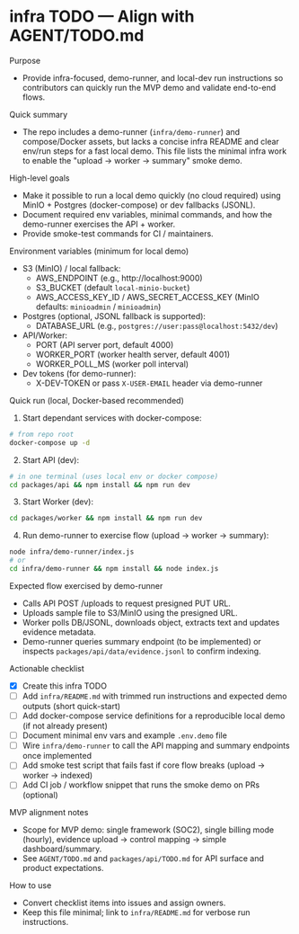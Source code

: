 # infra TODO — Align with AGENT/TODO.md

Purpose
- Provide infra-focused, demo-runner, and local-dev run instructions so contributors can quickly run the MVP demo and validate end-to-end flows.

Quick summary
- The repo includes a demo-runner (`infra/demo-runner`) and compose/Docker assets, but lacks a concise infra README and clear env/run steps for a fast local demo. This file lists the minimal infra work to enable the "upload -> worker -> summary" smoke demo.

High-level goals
- Make it possible to run a local demo quickly (no cloud required) using MinIO + Postgres (docker-compose) or dev fallbacks (JSONL).
- Document required env variables, minimal commands, and how the demo-runner exercises the API + worker.
- Provide smoke-test commands for CI / maintainers.

Environment variables (minimum for local demo)
- S3 (MinIO) / local fallback:
  - AWS_ENDPOINT (e.g., http://localhost:9000)
  - S3_BUCKET (default `local-minio-bucket`)
  - AWS_ACCESS_KEY_ID / AWS_SECRET_ACCESS_KEY (MinIO defaults: `minioadmin` / `minioadmin`)
- Postgres (optional, JSONL fallback is supported):
  - DATABASE_URL (e.g., `postgres://user:pass@localhost:5432/dev`)
- API/Worker:
  - PORT (API server port, default 4000)
  - WORKER_PORT (worker health server, default 4001)
  - WORKER_POLL_MS (worker poll interval)
- Dev tokens (for demo-runner):
  - X-DEV-TOKEN or pass `X-USER-EMAIL` header via demo-runner

Quick run (local, Docker-based recommended)
1. Start dependant services with docker-compose:
```bash
# from repo root
docker-compose up -d
```

2. Start API (dev):
```bash
# in one terminal (uses local env or docker compose)
cd packages/api && npm install && npm run dev
```

3. Start Worker (dev):
```bash
cd packages/worker && npm install && npm run dev
```

4. Run demo-runner to exercise flow (upload -> worker -> summary):
```bash
node infra/demo-runner/index.js
# or
cd infra/demo-runner && npm install && node index.js
```

Expected flow exercised by demo-runner
- Calls API POST /uploads to request presigned PUT URL.
- Uploads sample file to S3/MinIO using the presigned URL.
- Worker polls DB/JSONL, downloads object, extracts text and updates evidence metadata.
- Demo-runner queries summary endpoint (to be implemented) or inspects `packages/api/data/evidence.jsonl` to confirm indexing.

Actionable checklist
- [x] Create this infra TODO
- [ ] Add `infra/README.md` with trimmed run instructions and expected demo outputs (short quick-start)
- [ ] Add docker-compose service definitions for a reproducible local demo (if not already present)
- [ ] Document minimal env vars and example `.env.demo` file
- [ ] Wire `infra/demo-runner` to call the API mapping and summary endpoints once implemented
- [ ] Add smoke test script that fails fast if core flow breaks (upload -> worker -> indexed)
- [ ] Add CI job / workflow snippet that runs the smoke demo on PRs (optional)

MVP alignment notes
- Scope for MVP demo: single framework (SOC2), single billing mode (hourly), evidence upload -> control mapping -> simple dashboard/summary.
- See `AGENT/TODO.md` and `packages/api/TODO.md` for API surface and product expectations.

How to use
- Convert checklist items into issues and assign owners.
- Keep this file minimal; link to `infra/README.md` for verbose run instructions.

